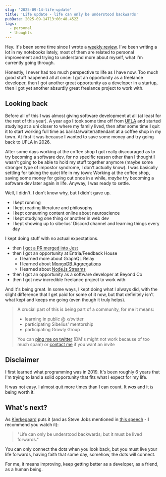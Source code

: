 ```yaml
---
slug: '2025-09-14-life-update'
title: 'Life update - life can only be understood backwards'
pubDate: 2025-09-14T13:00:48.452Z
tags:
  - personal
  - thoughts
---
```


Hey. It's been some time since I wrote a [weekly review](/blog/2025-07-27-weekly-update). I've been writing a lot in my notebooks lately, most of them are related to personal improvement and trying to understand more about myself, what I'm currently going through.

Honestly, I never had too much perspective to life as I have now. Too much good stuff happened all at once: I got an opportunity as a freelance developer, then I got another great opportunity as a developer in a startup, then I got yet another absurdly great freelance project to work with.

## Looking back

Before all of this I was almost giving software development at all (at least for the rest of this year). A year ago I took some time off from [UFLA](https://ufla.br) and started studying at a uni closer to where my family lived, then after some time I quit it to start working full time as barista/waiter/attendant at a coffee shop in my town. At first it was because I wanted to save some money and try going back to UFLA in 2026.

After some days working at the coffee shop I got really discouraged as to try becoming a software dev, for no specific reason other than I thought I wasn't going to be able to hold my stuff together anymore (maybe some stronger type of impostor syndrome, I don't actually know). I was basically settling for taking the quiet life in my town: Working at the coffee shop, saving some money for going out once in a while, _maybe_ try becoming a software dev later again in life. Anyway, I was ready to settle.

Well, I didn't. I don't know why, but I didn't gave up.

- I kept running
- I kept reading literature and philosophy
- I kept consuming content online about neuroscience
- I kept studying one thing or another in web dev
- I kept showing up to sibelius' Discord channel and learning things every day

I kept doing stuff with no actual expectations.

- then [I got a PR merged into Jest](https://x.com/gusdantas/status/1930229828919194027)
- then I got an opportunity at Entria/Feedback House
  - I learned more about GraphQL Relay
  - I learned about [MongoDB Aggregations](/blog/about-mongodb-aggregations)
  - I learned about [Node.js Streams](/blog/using-nodejs-streams-to-optimize-processes)
- then I got an opportunity as a software developer at Beyond Co
- then I got new incredible freelance project to work with

And it's being great. In some ways, I kept doing what I always did, with the slight difference that I get paid for some of it now, but that definitely isn't what kept and keeps me going (even though it truly helps).

> A crucial part of this is being part of a community, for me it means:
>
> - learning in public @ x/twitter
> - participating Sibelius' mentorship
> - participating Growly Group
>
> You can [ping me on twitter](x.com/gusdantas) (DM's might not work because of too much spam) or [contact me](/contact) if you want an invite

## Disclaimer

I first learned what programming was in 2019. It's been roughly 6 years that I'm trying to land a solid opportunity that fits what I expect for my life.

It was not easy. I almost quit more times than I can count. It _was_ and it _is_ being worth it.

## What's next?

As [Kierkegaard](https://wikipedia.org/wiki/Søren_Kierkegaard) puts it (and as Steve Jobs mentioned in [this speech](https://www.youtube.com/watch?v=UF8uR6Z6KLc) - I recommend you watch it):

> "Life can only be understood backwards; but it must be lived forwards."

You can only connect the dots when you look back, but you must live your life forwards, having faith that some day, somehow, the dots will connect.

For me, it means improving, keep getting better as a developer, as a friend, as a human being.
